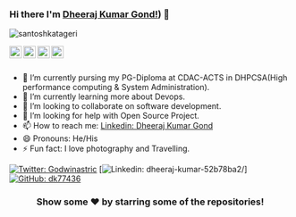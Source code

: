 ### Hi there I'm [Dheeraj Kumar Gond!](https://github.com/dk77436)) 👋 

<p align="left"> <img src="https://komarev.com/ghpvc/?username=santoshkatageri&label=Views&color=blue&style=plastic" alt="santoshkatageri" /> </p>

<a href="https://twitter.com">
  <img align="left" alt="Sandeep's Twitter" width="22px" src="https://cdn.jsdelivr.net/npm/simple-icons@v3/icons/twitter.svg" />
</a>
<a href="[https://www.linkedin.com/in/sandeep-narvade-b72671205/]">
  <img align="left" alt="Santosh's Linkdein" width="22px" src="https://cdn.jsdelivr.net/npm/simple-icons@v3/icons/linkedin.svg" />
</a>
<a href="[https://github.com/Sandeep2319]">
  <img align="left" alt="'s Github" width="22px" src="https://cdn.jsdelivr.net/npm/simple-icons@v3/icons/github.svg" />
</a>
<a href="https://www.facebook.com/chetan.narvade.5/">
  <img align="left" alt="Santosh's Facebook" width="22px" src="https://cdn.jsdelivr.net/npm/simple-icons@v3/icons/facebook.svg" />
</a>

<br/>
<br/>


- 🔭 I’m currently pursing my PG-Diploma at CDAC-ACTS in DHPCSA(High performance computing & System Administration).
- 🌱 I’m currently learning more about Devops.
- 👯 I’m looking to collaborate on software development.
- 🤔 I’m looking for help with Open Source Project.
- 📫 How to reach me: [Linkedin: Dheeraj Kumar Gond](https://www.linkedin.com/in/dheeraj-kumar-52b78ba2/)  
- 😄 Pronouns: He/His
- ⚡ Fun fact: I love photography and Travelling.

[![Twitter: Godwinastric](https://img.shields.io/twitter/follow/dheerajkumar?style=social)](https://twitter.com/Godwinastric_)
[![Linkedin: dheeraj-kumar-52b78ba2/](https://img.shields.io/badge/-dheerajkumar-blue?style=flat-square&logo=Linkedin&logoColor=white&link=https://www.linkedin.com/in/dheeraj-kumar-52b78ba2/)]
[![GitHub: dk77436](https://img.shields.io/github/followers/santoshkatageri?label=follow&style=social)](https://github.com/dk77436)

<!--
<a href="https://github.com/santoshkatageri">
  <img align="center" src="https://github-readme-stats.vercel.app/api/top-langs/?username=santoshkatageri&theme=light&hide_langs_below=1" />
</a>
<a href="https://github.com/santoshkatageri">
 <img align="center" src="https://github-readme-stats.vercel.app/api?username=santoshkatageri&show_icons=true&theme=light&line_height=27" alt="Santosh's github stats"/>
</a>
-->

<div align="center">

### Show some ❤️ by starring some of the repositories!

</div>
